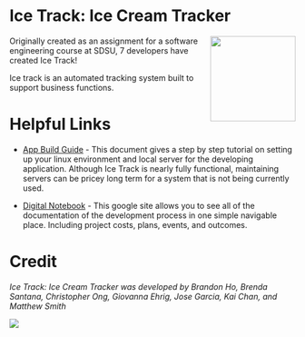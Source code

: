 # Ice Track: Ice Cream Tracker
> <img src="https://www.clipartkey.com/mpngs/b/200-2002051_icecream-truck-clipart.png" align="right" width="150"/>

Originally created as an assignment for a software engineering course at SDSU, 7 developers have created Ice Track!

Ice track is an automated tracking system built to support business functions.

# Helpful Links


- [App Build Guide](https://docs.google.com/document/d/1j-AP6w7H2dx3zv04QvmJmhPtesm9iJ7X-8wDJ_7kdvs/edit?usp=sharing) -
This document gives a step by step tutorial on setting up your linux environment and local server for the developing application. Although Ice Track is nearly fully functional, maintaining servers can be pricey long term for a system that is not being currently used. 

- [Digital Notebook](https://sites.google.com/sdsu.edu/ice-track-digital-notebook/home) - This google site allows you to see all of the documentation of the development process in one simple navigable place. Including project costs, plans, events, and outcomes.

# Credit

<i>Ice Track: Ice Cream Tracker was developed by Brandon Ho, Brenda Santana, Christopher Ong, Giovanna Ehrig, Jose Garcia, Kai Chan, and Matthew Smith </i>

<img src="https://jontho.net/wp-content/uploads/2020/07/Ice-Cream-Truck-by-Dennis-Hoogstad.gif">
